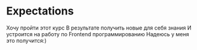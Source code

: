 # Expectations
Хочу пройти этот курс
В результате получить новые для себя знания
И устроится на работу по Frontend программированию
Надеюсь у меня это получится:)